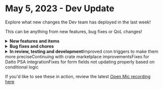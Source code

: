 # May 5, 2023 - Dev Update

Explore what new changes the Dev team has deployed in the last week!

This can be anything from new features, bug fixes or QoL changes!

<details>

<summary><strong>New features and items</strong></summary>

* Integration multi-tenancy for all integrations except Microsoft CSP, Microsoft EXO, Microsoft Graph, N-Able, SQL Database
* Acronis integration
* Updated crate marketplace page styles
* Sorting on crate marketplace page
* Favorites menu in action bar

</details>

<details>

<summary><strong>Bug fixes and chores</strong></summary>

* Improved action search functionality
* Prevent Jinja infinite loops
* Added tooltips for trigger criteria to specify what data type is expected
* Fixed the workflow cancel button bugs and made it more responsive
* Fixed bug where hidden form fields were being displayed in cases they should not have been
* Fixed Microsoft EXO New-MailContact bug where x-headers were missing

</details>

<details>

<summary><strong>In review, testing and development</strong>Improved cron triggers to make them more preciseContinuing with crate marketplace improvementsFixes for Datto PSA integrationFixes for form fields not updating properly based on conditional logic</summary>



</details>

If you'd like to see these in action, review the latest [Open Mic recording here](../../roc-open-mics/2023-roc-open-mics/may-5th-2023-new-integrations-epic-workflows-and-exciting-things-to-come.md)
